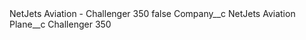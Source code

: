<?xml version="1.0" encoding="UTF-8"?>
<CustomMetadata xmlns="http://soap.sforce.com/2006/04/metadata" xmlns:xsi="http://www.w3.org/2001/XMLSchema-instance" xmlns:xsd="http://www.w3.org/2001/XMLSchema">
    <label>NetJets Aviation - Challenger 350</label>
    <protected>false</protected>
    <values>
        <field>Company__c</field>
        <value xsi:type="xsd:string">NetJets Aviation</value>
    </values>
    <values>
        <field>Plane__c</field>
        <value xsi:type="xsd:string">Challenger 350</value>
    </values>
</CustomMetadata>
